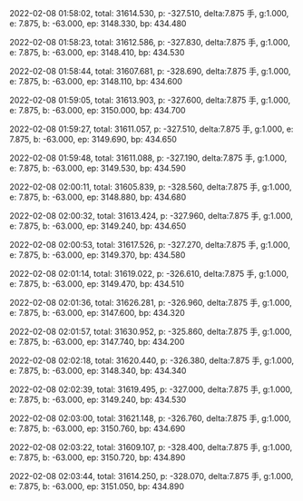 2022-02-08 01:58:02, total: 31614.530, p: -327.510, delta:7.875 手, g:1.000, e: 7.875, b: -63.000, ep: 3148.330, bp: 434.480

2022-02-08 01:58:23, total: 31612.586, p: -327.830, delta:7.875 手, g:1.000, e: 7.875, b: -63.000, ep: 3148.410, bp: 434.530

2022-02-08 01:58:44, total: 31607.681, p: -328.690, delta:7.875 手, g:1.000, e: 7.875, b: -63.000, ep: 3148.110, bp: 434.600

2022-02-08 01:59:05, total: 31613.903, p: -327.600, delta:7.875 手, g:1.000, e: 7.875, b: -63.000, ep: 3150.000, bp: 434.700

2022-02-08 01:59:27, total: 31611.057, p: -327.510, delta:7.875 手, g:1.000, e: 7.875, b: -63.000, ep: 3149.690, bp: 434.650

2022-02-08 01:59:48, total: 31611.088, p: -327.190, delta:7.875 手, g:1.000, e: 7.875, b: -63.000, ep: 3149.530, bp: 434.590

2022-02-08 02:00:11, total: 31605.839, p: -328.560, delta:7.875 手, g:1.000, e: 7.875, b: -63.000, ep: 3148.880, bp: 434.680

2022-02-08 02:00:32, total: 31613.424, p: -327.960, delta:7.875 手, g:1.000, e: 7.875, b: -63.000, ep: 3149.240, bp: 434.650

2022-02-08 02:00:53, total: 31617.526, p: -327.270, delta:7.875 手, g:1.000, e: 7.875, b: -63.000, ep: 3149.370, bp: 434.580

2022-02-08 02:01:14, total: 31619.022, p: -326.610, delta:7.875 手, g:1.000, e: 7.875, b: -63.000, ep: 3149.470, bp: 434.510

2022-02-08 02:01:36, total: 31626.281, p: -326.960, delta:7.875 手, g:1.000, e: 7.875, b: -63.000, ep: 3147.600, bp: 434.320

2022-02-08 02:01:57, total: 31630.952, p: -325.860, delta:7.875 手, g:1.000, e: 7.875, b: -63.000, ep: 3147.740, bp: 434.200

2022-02-08 02:02:18, total: 31620.440, p: -326.380, delta:7.875 手, g:1.000, e: 7.875, b: -63.000, ep: 3148.340, bp: 434.340

2022-02-08 02:02:39, total: 31619.495, p: -327.000, delta:7.875 手, g:1.000, e: 7.875, b: -63.000, ep: 3149.240, bp: 434.530

2022-02-08 02:03:00, total: 31621.148, p: -326.760, delta:7.875 手, g:1.000, e: 7.875, b: -63.000, ep: 3150.760, bp: 434.690

2022-02-08 02:03:22, total: 31609.107, p: -328.400, delta:7.875 手, g:1.000, e: 7.875, b: -63.000, ep: 3150.720, bp: 434.890

2022-02-08 02:03:44, total: 31614.250, p: -328.070, delta:7.875 手, g:1.000, e: 7.875, b: -63.000, ep: 3151.050, bp: 434.890